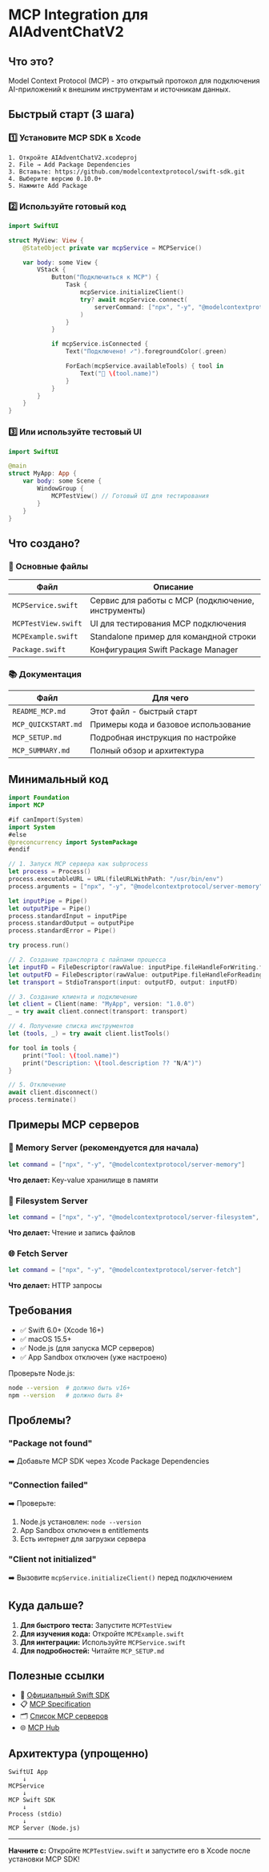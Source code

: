# MCP Integration для AIAdventChatV2

## Что это?

Model Context Protocol (MCP) - это открытый протокол для подключения AI-приложений к внешним инструментам и источникам данных.

## Быстрый старт (3 шага)

### 1️⃣ Установите MCP SDK в Xcode

```
1. Откройте AIAdventChatV2.xcodeproj
2. File → Add Package Dependencies
3. Вставьте: https://github.com/modelcontextprotocol/swift-sdk.git
4. Выберите версию 0.10.0+
5. Нажмите Add Package
```

### 2️⃣ Используйте готовый код

```swift
import SwiftUI

struct MyView: View {
    @StateObject private var mcpService = MCPService()

    var body: some View {
        VStack {
            Button("Подключиться к MCP") {
                Task {
                    mcpService.initializeClient()
                    try? await mcpService.connect(
                        serverCommand: ["npx", "-y", "@modelcontextprotocol/server-memory"]
                    )
                }
            }

            if mcpService.isConnected {
                Text("Подключено! ✓").foregroundColor(.green)

                ForEach(mcpService.availableTools) { tool in
                    Text("🔧 \(tool.name)")
                }
            }
        }
    }
}
```

### 3️⃣ Или используйте тестовый UI

```swift
import SwiftUI

@main
struct MyApp: App {
    var body: some Scene {
        WindowGroup {
            MCPTestView() // Готовый UI для тестирования
        }
    }
}
```

## Что создано?

### 📁 Основные файлы

| Файл | Описание |
|------|----------|
| `MCPService.swift` | Сервис для работы с MCP (подключение, инструменты) |
| `MCPTestView.swift` | UI для тестирования MCP подключения |
| `MCPExample.swift` | Standalone пример для командной строки |
| `Package.swift` | Конфигурация Swift Package Manager |

### 📚 Документация

| Файл | Для чего |
|------|----------|
| `README_MCP.md` | Этот файл - быстрый старт |
| `MCP_QUICKSTART.md` | Примеры кода и базовое использование |
| `MCP_SETUP.md` | Подробная инструкция по настройке |
| `MCP_SUMMARY.md` | Полный обзор и архитектура |

## Минимальный код

```swift
import Foundation
import MCP

#if canImport(System)
import System
#else
@preconcurrency import SystemPackage
#endif

// 1. Запуск MCP сервера как subprocess
let process = Process()
process.executableURL = URL(fileURLWithPath: "/usr/bin/env")
process.arguments = ["npx", "-y", "@modelcontextprotocol/server-memory"]

let inputPipe = Pipe()
let outputPipe = Pipe()
process.standardInput = inputPipe
process.standardOutput = outputPipe
process.standardError = Pipe()

try process.run()

// 2. Создание транспорта с пайпами процесса
let inputFD = FileDescriptor(rawValue: inputPipe.fileHandleForWriting.fileDescriptor)
let outputFD = FileDescriptor(rawValue: outputPipe.fileHandleForReading.fileDescriptor)
let transport = StdioTransport(input: outputFD, output: inputFD)

// 3. Создание клиента и подключение
let client = Client(name: "MyApp", version: "1.0.0")
_ = try await client.connect(transport: transport)

// 4. Получение списка инструментов
let (tools, _) = try await client.listTools()

for tool in tools {
    print("Tool: \(tool.name)")
    print("Description: \(tool.description ?? "N/A")")
}

// 5. Отключение
await client.disconnect()
process.terminate()
```

## Примеры MCP серверов

### 🧠 Memory Server (рекомендуется для начала)
```swift
let command = ["npx", "-y", "@modelcontextprotocol/server-memory"]
```
**Что делает:** Key-value хранилище в памяти

### 📂 Filesystem Server
```swift
let command = ["npx", "-y", "@modelcontextprotocol/server-filesystem", "/path/to/dir"]
```
**Что делает:** Чтение и запись файлов

### 🌐 Fetch Server
```swift
let command = ["npx", "-y", "@modelcontextprotocol/server-fetch"]
```
**Что делает:** HTTP запросы

## Требования

- ✅ Swift 6.0+ (Xcode 16+)
- ✅ macOS 15.5+
- ✅ Node.js (для запуска MCP серверов)
- ✅ App Sandbox отключен (уже настроено)

Проверьте Node.js:
```bash
node --version  # должно быть v16+
npm --version   # должно быть 8+
```

## Проблемы?

### "Package not found"
➡️ Добавьте MCP SDK через Xcode Package Dependencies

### "Connection failed"
➡️ Проверьте:
1. Node.js установлен: `node --version`
2. App Sandbox отключен в entitlements
3. Есть интернет для загрузки сервера

### "Client not initialized"
➡️ Вызовите `mcpService.initializeClient()` перед подключением

## Куда дальше?

1. **Для быстрого теста:** Запустите `MCPTestView`
2. **Для изучения кода:** Откройте `MCPExample.swift`
3. **Для интеграции:** Используйте `MCPService.swift`
4. **Для подробностей:** Читайте `MCP_SETUP.md`

## Полезные ссылки

- 📖 [Официальный Swift SDK](https://github.com/modelcontextprotocol/swift-sdk)
- 📋 [MCP Specification](https://spec.modelcontextprotocol.io/)
- 🗂️ [Список MCP серверов](https://github.com/modelcontextprotocol/servers)
- 🌐 [MCP Hub](https://mcphub.tools/)

## Архитектура (упрощенно)

```
SwiftUI App
    ↓
MCPService
    ↓
MCP Swift SDK
    ↓
Process (stdio)
    ↓
MCP Server (Node.js)
```

---

**Начните с:** Откройте `MCPTestView.swift` и запустите его в Xcode после установки MCP SDK!

